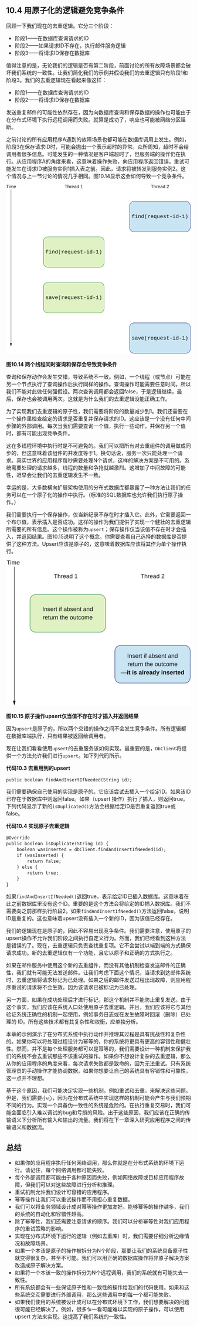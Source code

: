 ## 10.4 用原子化的逻辑避免竞争条件

回顾一下我们现在的去重逻辑。它分三个阶段：

* 阶段1——在数据库查询请求的ID
* 阶段2——如果请求ID不存在，执行邮件服务逻辑
* 阶段3——将请求ID保存在数据库

值得注意的是，无论我们的逻辑是否有第二阶段，前面讨论的所有故障场景都会破坏我们系统的一致性。让我们简化我们的示例并假设我们的去重逻辑只有阶段1和阶段3。我们的去重逻辑现在看起来像这样：

* 阶段1——在数据库查询请求的ID
* 阶段2——将请求ID保存在数据库

发送重复邮件的可能性依然存在，因为向数据库查询和保存数据的操作也可能由于在分布式环境下执行远程调用而失败。就算是成功了，响应也可能被网络分区阻断。

之前讨论的所有应用程序A遇到的故障场景也都可能在数据库调用上发生。例如，阶段3在保存请求ID时，可能会抛出一个表示超时的异常。众所周知，超时不会给调用者很多信息。可能发生的一种情况是客户端超时了，但服务端的操作仍在执行。从应用程序A的角度来看，这意味着操作失败，向应用程序返回错误。重试可能发生在请求ID被服务实例1插入表之前。因此，请求将被转发到服务实例2。这个情况与上一节讨论的情况几乎相同。图10.14显示这会如何导致一个竞争条件。

![10.14](10-14.svg)

**图10.14 两个线程同时查询和保存会导致竞争条件**

查询和保存动作会发生交错，导致系统不一致。例如，一个线程（或节点）可能在另一个节点执行了查询操作后执行同样的操作。查询操作可能需要任意时间。所以我们不能对此做任何强假设。两次查询调用都会返回false，于是逻辑继续，最后，保存也会被调用两次。这就是为什么我们的去重逻辑没能正确工作。

为了实现我们去重逻辑的原子性，我们需要将阶段的数量减少到1。我们还需要在一个操作里检查给定的请求是否重复并保存请求的ID。这应该是一个没有任何中间步骤的外部调用。每次当我们需要查询一个值，执行一些动作，并保存另一个值时，都有可能出现竞争条件。

这在多线程环境中执行时是不可避免的。我们可以把所有对去重组件的调用做成同步的，但这意味着该组件的并发度等于1。换句话说，服务一次只能处理一个请求。真实世界的应用程序每秒需要处理N个请求，这样的解决方案是不可用的。系统需要处理的请求越多，线程的数量和争抢就越激烈。这增加了中间故障的可能性，迟早会让我们的去重逻辑发生不一致。

幸运的是，大多数横向扩展架构使用的分布式数据库都暴露了一种方法让我们的任务可以在一个原子化的操作中执行。（标准的SQL数据库也允许我们执行原子操作。）

我们需要执行一个保存操作，仅当新纪录不存在时才插入它。此外，它需要返回一个布尔值，表示插入是否成功。这样的操作为我们提供了实现一个健壮的去重逻辑所需要的所有信息。这个操作被称为`upsert`；保存操作仅当该值不存在时才会插入，并返回结果。图10.15说明了这个概念。你需要查看自己选择的数据库是否提供了这种方法。Upsert应该是原子的，这意味着数据库应该将其作为单个操作执行。

![10.15](10-15.svg)

**图10.15 原子操作upsert仅当值不存在时才插入并返回结果**

因为`upsert`是原子的，所以两个交错的操作之间不会发生竞争条件。所有逻辑都在数据库端执行，只有结果被返回给调用者。

现在让我们看看使用`upsert`的去重服务该如何实现。最重要的是，`DbClient`将提供一个方法允许我们进行`upsert`。如下列代码所示。

**代码10.3 去重用到的upsert**
```
public boolean findAndInsertIfNeeded(String id);
```

我们需要确保自己使用的实现是原子的。它应该尝试去插入一个给定ID。如果该ID已存在于数据库中则返回false。如果（upsert 操作）执行了插入，则返回true。下列代码显示了新的`isDuplicated()`方法会根据给定ID是否重复返回true或false。

**代码10.4 实现原子去重逻辑**
```
@Override
public boolean isDuplicate(String id) {
    boolean wasInserted = dbClient.findAndInsertIfNeeded(id);
    if (wasInserted) {
        return false;
    } else {
        return true;
    }
}
```

如果`findAndInsertIfNeeded()`返回true，表示给定ID已插入数据库。这意味着在此之前数据库里没有这个ID。重要的是这个方法会将给定的ID插入数据库。我们不需要向之前那样执行阶段2。如果`findAndInsertIfNeeded()`方法返回false，说明ID是重复的。这也意味着upsert没有插入一个新的ID，因为该值已经存在。

我们的逻辑现在是原子的，因此不容易出现竞争条件。我们需要注意，使用原子的upsert操作不允许我们阶段之间执行自定义行为。然而，我们已经看到这种方法是错误的了。现在，去重逻辑只负责查找重复项。它不会尝试以端到端的方式确保请求成功。新的去重逻辑仅有一个功能，且它以原子和正确的方式执行之。

如果在邮件服务中使用这个新的去重组件，而没有其他机制检查发送邮件的正确性，我们就有可能无法发送邮件。让我们考虑下面这个情况，当请求到达邮件系统时，去重逻辑将请求标记为已处理。如果之后的邮件发送过程出现故障，则应用程序重试的请求将不会生效，因为该请求已被标记为已处理。

另一方面，如果在成功处理后才进行标记，那这个机制并不能防止重复发送。由于这个事实，我们应该在系统入口处使用原子去重逻辑。并且，我们应该将它与其他验证系统正确性的机制一起使用，例如事务日志或在发生故障时回滚（删除）已处理的 ID。所有这些技术都有其复杂性和权衡，应单独分析。

本章的示例演示了在分布式系统中执行动作并推理其过程是具有挑战性和复杂性的。如果你可以将处理过程设计为幂等的，你的系统将更具有更高的容错性和健壮性。然而，并不是每个处理服务都可以是幂等的，我们需要设计一种机制来保护我们的系统不会去重试那些不该重试的操作。如果你不想设计复杂的去重逻辑，那么从你的应用程序的角度来看，每次请求失败都是致命的，因为无法重试。只有系统管理员的手动操作才能协调数据。如果你想要让自己的系统具有容错性和可靠性，这一点并不理想。

基于这个原因，我们可能决定实现一些机制，例如重试和去重，来解决这些问题。但是，我们需要小心，因为在分布式系统中实现这样的机制可能会产生与我们预期不同的行为。实现一个具备伪一致性的系统是危险的。在执行重复交易时，我们可能会面临引入难以调试的bug和亏损的风险。出于这些原因，我们应该在正确的传输语义下分析所有输入和输出的流量。我们将在下一章深入研究应用程序之间的传输语义和数据流。


## 总结

* 如果你的应用程序执行任何网络调用，那么你就是在分布式系统的环境下运行。请记住，每个网络调用都可能失败。
* 每个外部调用都可能由于各种原因而失败，例如网络故障或目标应用程序故障，但我们可以对这些故障进行分析和推理。
* 重试机制允许我们设计可容错的应用程序。
* 幂等操作让我们可以重试操作而不用担心重复数据。
* 我们可以将业务领域设计成对幂等操作更加友好。能够幂等的操作越多，我们的系统的自动化和容错性越高。
* 除了幂等性，我们还需要注意请求的顺序。我们可以分析幂等性对我们应用程序的重试策略的影响。
* 实现在分布式环境下运行的逻辑（例如去重库）时，我们需要仔细分析边缘情况和故障场景。
* 如果一个本该是原子的操作被拆分为N个阶段，那要让我们的系统具备原子性就变得很复杂，甚至不可能。我们可以用正确的数据库操作将非原子解决方案改造成原子解决方案。
* 如果将一个本该一致的操作拆分为N个远程调用，我们的系统就有可能失去一致性。
* 所有系统都会有一些保证原子性和一致性的操作给我们的代码使用。如果和这些系统交互需要进行外部调用，那么这些调用中的每一个都可能失败。
* 如果我们使用的系统被设计成可以在分布式环境下工作，我们想要解决的问题很可能已经解决了。例如，很多乍一看可能难以实现的原子操作，可以使用 upsert 方法来实现。这提高了我们系统的一致性。